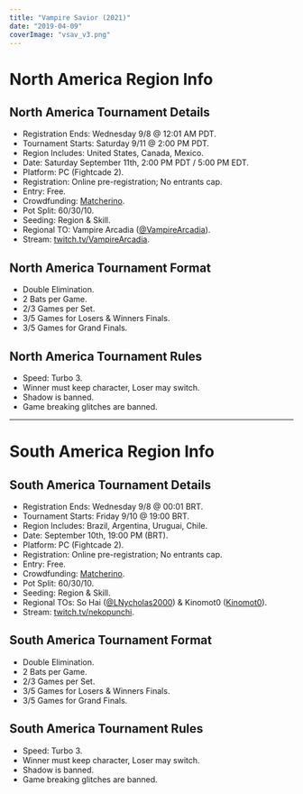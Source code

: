 ```yaml
---
title: "Vampire Savior (2021)"
date: "2019-04-09"
coverImage: "vsav_v3.png"
---
```


# North America Region Info

## North America Tournament Details

- Registration Ends: Wednesday 9/8 @ 12:01 AM PDT.
- Tournament Starts: Saturday 9/11 @ 2:00 PM PDT.
- Region Includes: United States, Canada, Mexico.
- Date: Saturday September 11th, 2:00 PM PDT / 5:00 PM EDT.
- Platform: PC (Fightcade 2).
- Registration: Online pre-registration; No entrants cap.
- Entry: Free.
- Crowdfunding: [Matcherino](https://matcherino.com/tournaments/56355).
- Pot Split: 60/30/10.
- Seeding: Region & Skill.
- Regional TO: Vampire Arcadia ([@VampireArcadia](https://twitter.com/VampireArcadia)).
- Stream: [twitch.tv/VampireArcadia](https://twitch.tv/VampireArcadia).

## North America Tournament Format

- Double Elimination.
- 2 Bats per Game.
- 2/3 Games per Set.
- 3/5 Games for Losers & Winners Finals.
- 3/5 Games for Grand Finals.

## North America Tournament Rules

- Speed: Turbo 3.
- Winner must keep character, Loser may switch.
- Shadow is banned.
- Game breaking glitches are banned.

* * *

# South America Region Info

## South America Tournament Details

- Registration Ends: Wednesday 9/8 @ 00:01 BRT.
- Tournament Starts: Friday 9/10 @ 19:00 BRT.
- Region Includes: Brazil, Argentina, Uruguai, Chile.
- Date: September 10th, 19:00 PM (BRT).
- Platform: PC (Fightcade 2).
- Registration: Online pre-registration; No entrants cap.
- Entry: Free.
- Crowdfunding: [Matcherino](https://matcherino.com/tournaments/56356).
- Pot Split: 60/30/10.
- Seeding: Region & Skill.
- Regional TOs: So Hai ([@LNycholas2000](https://twitter.com/LNycholas2000)) & Kinomot0 ([Kinomot0](https://twitter.com/_Kinomot0)).
- Stream: [twitch.tv/nekopunchi](https://twitch.tv/nekopunchi).

## South America Tournament Format

- Double Elimination.
- 2 Bats per Game.
- 2/3 Games per Set.
- 3/5 Games for Losers & Winners Finals.
- 3/5 Games for Grand Finals.

## South America Tournament Rules

- Speed: Turbo 3.
- Winner must keep character, Loser may switch.
- Shadow is banned.
- Game breaking glitches are banned.
